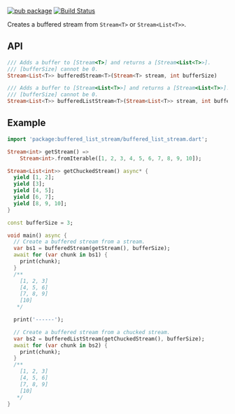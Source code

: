 [![pub package](https://img.shields.io/pub/v/buffered_list_stream.svg)](https://pub.dev/packages/buffered_list_stream)
[![Build Status](https://github.com/mgenware/buffered_list_stream/workflows/Build/badge.svg)](https://github.com/mgenware/buffered_list_stream/actions)

Creates a buffered stream from `Stream<T>` or `Stream<List<T>>`.

## API

```dart
/// Adds a buffer to [Stream<T>] and returns a [Stream<List<T>>].
/// [bufferSize] cannot be 0.
Stream<List<T>> bufferedStream<T>(Stream<T> stream, int bufferSize)

/// Adds a buffer to [Stream<List<T>>] and returns a [Stream<List<T>>].
/// [bufferSize] cannot be 0.
Stream<List<T>> bufferedListStream<T>(Stream<List<T>> stream, int bufferSize);
```

## Example

```dart
import 'package:buffered_list_stream/buffered_list_stream.dart';

Stream<int> getStream() =>
    Stream<int>.fromIterable([1, 2, 3, 4, 5, 6, 7, 8, 9, 10]);

Stream<List<int>> getChuckedStream() async* {
  yield [1, 2];
  yield [3];
  yield [4, 5];
  yield [6, 7];
  yield [8, 9, 10];
}

const bufferSize = 3;

void main() async {
  // Create a buffered stream from a stream.
  var bs1 = bufferedStream(getStream(), bufferSize);
  await for (var chunk in bs1) {
    print(chunk);
  }
  /**
    [1, 2, 3]
    [4, 5, 6]
    [7, 8, 9]
    [10]
   */

  print('------');

  // Create a buffered stream from a chucked stream.
  var bs2 = bufferedListStream(getChuckedStream(), bufferSize);
  await for (var chunk in bs2) {
    print(chunk);
  }
  /**
    [1, 2, 3]
    [4, 5, 6]
    [7, 8, 9]
    [10]
   */
}

```

